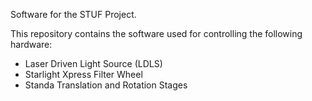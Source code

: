 Software for the STUF Project.

This repository contains the software used for controlling the following hardware:
 - Laser Driven Light Source (LDLS)
 - Starlight Xpress Filter Wheel
 - Standa Translation and Rotation Stages
